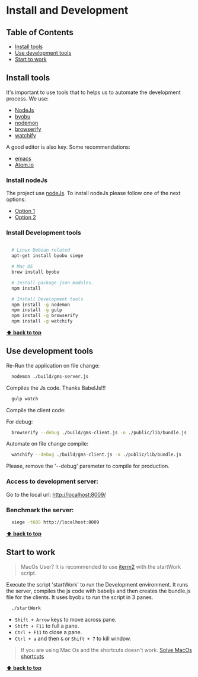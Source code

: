 # Install and Development

## Table of Contents

  + [Install tools](#install-tools)
  + [Use development tools](#use-development-tools)
  + [Start to work](#start-to-work)

## Install tools

  It's important to use tools that to helps us to automate the development process.
  We use:

  * [NodeJs](https://nodejs.org)
  * [byobu](http://byobu.co/)
  * [nodemon](http://nodemon.io/)
  * [browserify](http://browserify.org/)
  * [watchify](https://github.com/substack/watchify)

  A good editor is also key. Some recommendations:

  + [emacs](https://www.gnu.org/software/emacs/)
  + [Atom.io](https://atom.io/)

### Install nodeJs

  The project use [nodeJs](https://nodejs.org). To install nodeJs please follow one of the next options:

- [Option 1](https://nodejs.org/en/download/package-manager/)
- [Option 2](https://github.com/creationix/nvm)

### Install Development tools

  ```sh

    # Linux Debian related
    apt-get install byobu siege

    # Mac OS
    brew install byobu

    # Install package.json modules.
    npm install

    # Install Development tools
    npm install -g nodemon
    npm install -g gulp
    npm install -g browserify
    npm install -g watchify
  ```

**[⬆ back to top](#table-of-contents)**

## Use development tools

  Re-Run the application on file change:

  ```sh
    nodemon ./build/gms-server.js
  ```

  Compiles the Js code. Thanks BabelJs!!!

  ```sh
    gulp watch
  ```

  Compile the client code:

  For debug:
  ```sh
    browserify --debug ./build/gms-client.js -o ./public/lib/bundle.js
  ```
  Automate on file change compile:
  ```sh
    watchify --debug ./build/gms-client.js -o ./public/lib/bundle.js
  ```

  Please, remove the '--debug' parameter to compile for production.

### Access to development server:

  Go to the local url: [http://localhost:8009/](http://localhost:8009/)

###  Benchmark the server:

  ```sh
    siege -t60S http://localhost:8009
  ```

**[⬆ back to top](#table-of-contents)**

## Start to work
> MacOs User? It is recommended to use [iterm2](https://www.iterm2.com) with the startWork script.

  Execute the script 'startWork' to run the Development environment.
  It runs the server, compiles the js code with babeljs and then creates the bundle.js file for the clients.
  It uses byobu to run the script in 3 panes.

  ```sh
    ./startWork
  ```

* ```Shift + Arrow``` keys to move across pane.
* ```Shift + F11``` to full a pane.
* ```Ctrl + F11``` to close a pane.
* ```Ctrl + a``` and then ```&``` or ```Shift + 7``` to kill window.

> If you are using Mac Os and the shortcuts doesn't work.
> [Solve MacOs shortcuts](http://stackoverflow.com/questions/26180096/os-x-byobu-vertical-split)

**[⬆ back to top](#table-of-contents)**
